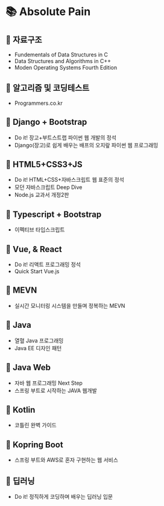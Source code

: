 # 📚 Absolute Pain



## 📒 자료구조
  * Fundementals of Data Structures in C
  * Data Structures and Algorithms in C++
  * Moden Operating Systems Fourth Edition

## 📒 알고리즘 및 코딩테스트
  * Programmers.co.kr 

## 📒 Django + Bootstrap
  * Do it! 장고+부트스트랩 파이썬 웹 개발의 정석
  * Django(장고)로 쉽게 배우는 배프의 오지랖 파이썬 웹 프로그래밍

## 📒 HTML5+CSS3+JS
  * Do it! HTML+CSS+자바스크립트 웹 표준의 정석	
  * 모던 자바스크립트 Deep Dive
  * Node.js 교과서 개정2판

## 📒 Typescript + Bootstrap
  * 이펙티브 타입스크립트 

## 📒 Vue, & React
  * Do it! 리액트 프로그래밍 정석
  * Quick Start Vue.js

## 📒 MEVN
  * 실시간 모니터링 시스템을 만들며 정복하는 MEVN 

## 📒 Java

* 열혈 Java 프로그래밍
* Java EE 디자인 패턴
  
## 📒 Java Web

* 자바 웹 프로그래밍 Next Step
* 스프링 부트로 시작하는 JAVA 웹개발

## 📒 Kotlin
	
  * 코틀린 완벽 가이드
  
## 📒 Kopring Boot
	
  * 스프링 부트와 AWS로 혼자 구현하는 웹 서비스



## 📒 딥러닝
  * Do it! 정직하게 코딩하며 배우는 딥러닝 입문
